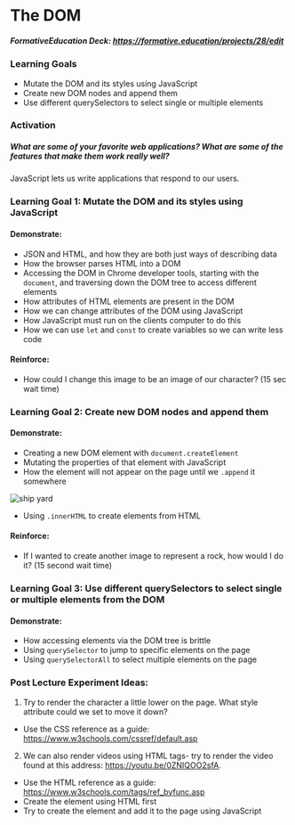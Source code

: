 # The DOM

##### FormativeEducation Deck: <https://formative.education/projects/28/edit>



### Learning Goals

- Mutate the DOM and its styles using JavaScript
- Create new DOM nodes and append them
- Use different querySelectors to select single or multiple elements



### Activation

##### What are some of your favorite web applications? What are some of the features that make them work really well?

JavaScript lets us write applications that respond to our users.



### Learning Goal 1: Mutate the DOM and its styles using JavaScript

#### Demonstrate:

- JSON and HTML, and how they are both just ways of describing data
- How the browser parses HTML into a DOM
- Accessing the DOM in Chrome developer tools, starting with the `document`, and traversing down the DOM tree to access different elements
- How attributes of HTML elements are present in the DOM
- How we can change attributes of the DOM using JavaScript
- How JavaScript must run on the clients computer to do this
- How we can use `let` and `const` to create variables so we can write less code

#### Reinforce:

- How could I change this image to be an image of our character? (15 sec wait time)



### Learning Goal 2: Create new DOM nodes and append them

#### Demonstrate:

- Creating a new DOM element with `document.createElement`
- Mutating the properties of that element with JavaScript
- How the element will not appear on the page until we `.append` it somewhere

![ship yard](https://i.imgur.com/rw1mRDl.jpg)

- Using `.innerHTML` to create elements from HTML

#### Reinforce:

- If I wanted to create another image to represent a rock, how would I do it? (15 second wait time)





### Learning Goal 3: Use different querySelectors to select single or multiple elements from the DOM

#### Demonstrate:

- How accessing elements via the DOM tree is brittle 
- Using  `querySelector` to jump to specific elements on the page
- Using  `querySelectorAll` to select multiple elements on the page


### Post Lecture Experiment Ideas:
1. Try to render the character a little lower on the page. What style attribute could we set to move it down? 
* Use the CSS reference as a guide: https://www.w3schools.com/cssref/default.asp
2. We can also render videos using HTML tags- try to render the video found at this address: https://youtu.be/0ZNIQOO2sfA. 
* Use the HTML reference as a guide: https://www.w3schools.com/tags/ref_byfunc.asp
* Create the element using HTML first
* Try to create the element and add it to the page using JavaScript